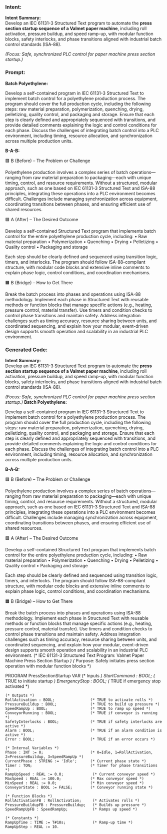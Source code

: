 ### Intent:
**Intent Summary:**  
Develop an IEC 61131-3 Structured Text program to automate the **press section startup sequence of a Valmet paper machine**, including roll activation, pressure buildup, and speed ramp-up, with modular function blocks, safety interlocks, and phase transitions aligned with industrial batch control standards (ISA-88).  

*(Focus: Safe, synchronized PLC control for paper machine press section startup.)*

### Prompt:
**Batch Polyethylene:**

Develop a self-contained program in IEC 61131-3 Structured Text to implement batch control for a polyethylene production process. The program should cover the full production cycle, including the following steps: raw material preparation, polymerization, quenching, drying, pelletizing, quality control, and packaging and storage. Ensure that each step is clearly defined and appropriately sequenced with transitions, and provide detailed comments explaining the logic and control conditions for each phase. Discuss the challenges of integrating batch control into a PLC environment, including timing, resource allocation, and synchronization across multiple production units.

**B-A-B:**

🟥 B (Before) – The Problem or Challenge

Polyethylene production involves a complex series of batch operations—ranging from raw material preparation to packaging—each with unique timing, control, and resource requirements. Without a structured, modular approach, such as one based on IEC 61131-3 Structured Text and ISA-88 principles, integrating these operations into a PLC environment becomes difficult. Challenges include managing synchronization across equipment, coordinating transitions between phases, and ensuring efficient use of shared resources.

🟩 A (After) – The Desired Outcome

Develop a self-contained Structured Text program that implements batch control for the entire polyethylene production cycle, including:
	•	Raw material preparation
	•	Polymerization
	•	Quenching
	•	Drying
	•	Pelletizing
	•	Quality control
	•	Packaging and storage

Each step should be clearly defined and sequenced using transition logic, timers, and interlocks. The program should follow ISA-88-compliant structure, with modular code blocks and extensive inline comments to explain phase logic, control conditions, and coordination mechanisms.

🟧 B (Bridge) – How to Get There

Break the batch process into phases and operations using ISA-88 methodology. Implement each phase in Structured Text with reusable methods or function blocks that manage specific actions (e.g., heating, pressure control, material transfer). Use timers and condition checks to control phase transitions and maintain safety. Address integration challenges such as timing accuracy, resource sharing between units, and coordinated sequencing, and explain how your modular, event-driven design supports smooth operation and scalability in an industrial PLC environment.

### Generated Code:
**Intent Summary:**  
Develop an IEC 61131-3 Structured Text program to automate the **press section startup sequence of a Valmet paper machine**, including roll activation, pressure buildup, and speed ramp-up, with modular function blocks, safety interlocks, and phase transitions aligned with industrial batch control standards (ISA-88).  

*(Focus: Safe, synchronized PLC control for paper machine press section startup.)*
**Batch Polyethylene:**

Develop a self-contained program in IEC 61131-3 Structured Text to implement batch control for a polyethylene production process. The program should cover the full production cycle, including the following steps: raw material preparation, polymerization, quenching, drying, pelletizing, quality control, and packaging and storage. Ensure that each step is clearly defined and appropriately sequenced with transitions, and provide detailed comments explaining the logic and control conditions for each phase. Discuss the challenges of integrating batch control into a PLC environment, including timing, resource allocation, and synchronization across multiple production units.

**B-A-B:**

🟥 B (Before) – The Problem or Challenge

Polyethylene production involves a complex series of batch operations—ranging from raw material preparation to packaging—each with unique timing, control, and resource requirements. Without a structured, modular approach, such as one based on IEC 61131-3 Structured Text and ISA-88 principles, integrating these operations into a PLC environment becomes difficult. Challenges include managing synchronization across equipment, coordinating transitions between phases, and ensuring efficient use of shared resources.

🟩 A (After) – The Desired Outcome

Develop a self-contained Structured Text program that implements batch control for the entire polyethylene production cycle, including:
	•	Raw material preparation
	•	Polymerization
	•	Quenching
	•	Drying
	•	Pelletizing
	•	Quality control
	•	Packaging and storage

Each step should be clearly defined and sequenced using transition logic, timers, and interlocks. The program should follow ISA-88-compliant structure, with modular code blocks and extensive inline comments to explain phase logic, control conditions, and coordination mechanisms.

🟧 B (Bridge) – How to Get There

Break the batch process into phases and operations using ISA-88 methodology. Implement each phase in Structured Text with reusable methods or function blocks that manage specific actions (e.g., heating, pressure control, material transfer). Use timers and condition checks to control phase transitions and maintain safety. Address integration challenges such as timing accuracy, resource sharing between units, and coordinated sequencing, and explain how your modular, event-driven design supports smooth operation and scalability in an industrial PLC environment.
(* IEC 61131-3 Structured Text Program: Valmet Paper Machine Press Section Startup *)
(* Purpose: Safely initiates press section operation with modular function blocks *)

PROGRAM PressSectionStartup
VAR
    (* Inputs *)
    StartCommand : BOOL;                  (* TRUE to initiate startup *)
    EmergencyStop : BOOL;                 (* TRUE if emergency stop activated *)
    
    (* Outputs *)
    RollActivation : BOOL;                (* TRUE to activate rolls *)
    PressureBuildup : BOOL;               (* TRUE to build up pressure *)
    SpeedRampUp : BOOL;                   (* TRUE to ramp up speed *)
    ConveyorRunning : BOOL;               (* TRUE if conveyor is running *)
    SafetyInterlocks : BOOL;              (* TRUE if safety interlocks are active *)
    Alarm : BOOL;                         (* TRUE if an alarm condition is active *)
    Error : BOOL;                         (* TRUE if an error occurs *)
    
    (* Internal Variables *)
    Phase : INT := 0;                     (* 0=Idle, 1=RollActivation, 2=PressureBuildup, 3=SpeedRampUp *)
    CurrentPhase : STRING := 'Idle';      (* Current phase state *)
    Timer : TON;                          (* Timer for phase transitions *)
    RampUpSpeed : REAL := 0.0;             (* Current conveyor speed *)
    MaxSpeed : REAL := 100.0;             (* Max conveyor speed *)
    MinSpeed : REAL := 0.0;               (* Min conveyor speed *)
    ConveyorState : BOOL := FALSE;        (* Conveyor running state *)
    
    (* Function Blocks *)
    RollActivationFB : RollActivation;     (* Activates rolls *)
    PressureBuildupFB : PressureBuildup;   (* Builds up pressure *)
    SpeedRampUpFB : SpeedRampUp;           (* Ramps up speed *)
    
    (* Constants *)
    RampUpTime : TIME := T#10s;            (* Ramp-up time *)
    RampUpStep : REAL := 10.
